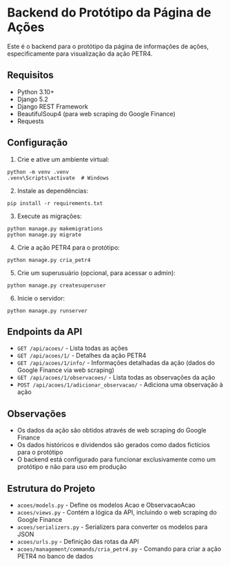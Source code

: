 # Backend do Protótipo da Página de Ações

Este é o backend para o protótipo da página de informações de ações, especificamente para visualização da ação PETR4.

## Requisitos

- Python 3.10+
- Django 5.2
- Django REST Framework
- BeautifulSoup4 (para web scraping do Google Finance)
- Requests

## Configuração

1. Crie e ative um ambiente virtual:

```
python -m venv .venv
.venv\Scripts\activate  # Windows
```

2. Instale as dependências:

```
pip install -r requirements.txt
```

3. Execute as migrações:

```
python manage.py makemigrations
python manage.py migrate
```

4. Crie a ação PETR4 para o protótipo:

```
python manage.py cria_petr4
```

5. Crie um superusuário (opcional, para acessar o admin):

```
python manage.py createsuperuser
```

6. Inicie o servidor:

```
python manage.py runserver
```

## Endpoints da API

- `GET /api/acoes/` - Lista todas as ações
- `GET /api/acoes/1/` - Detalhes da ação PETR4
- `GET /api/acoes/1/info/` - Informações detalhadas da ação (dados do Google Finance via web scraping)
- `GET /api/acoes/1/observacoes/` - Lista todas as observações da ação
- `POST /api/acoes/1/adicionar_observacao/` - Adiciona uma observação à ação

## Observações

- Os dados da ação são obtidos através de web scraping do Google Finance
- Os dados históricos e dividendos são gerados como dados fictícios para o protótipo
- O backend está configurado para funcionar exclusivamente como um protótipo e não para uso em produção

## Estrutura do Projeto

- `acoes/models.py` - Define os modelos Acao e ObservacaoAcao
- `acoes/views.py` - Contém a lógica da API, incluindo o web scraping do Google Finance
- `acoes/serializers.py` - Serializers para converter os modelos para JSON
- `acoes/urls.py` - Definição das rotas da API
- `acoes/management/commands/cria_petr4.py` - Comando para criar a ação PETR4 no banco de dados 